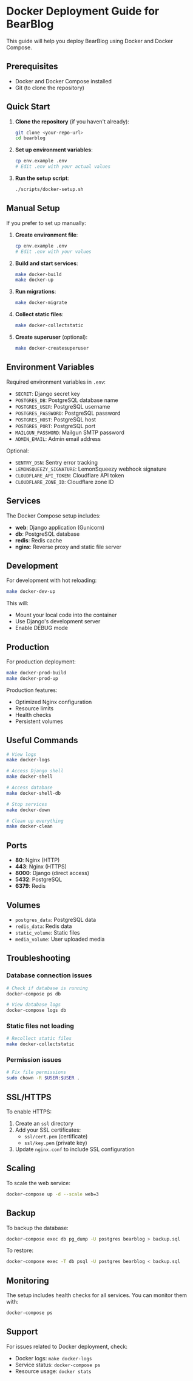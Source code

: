 # Docker Deployment Guide for BearBlog

This guide will help you deploy BearBlog using Docker and Docker Compose.

## Prerequisites

- Docker and Docker Compose installed
- Git (to clone the repository)

## Quick Start

1. **Clone the repository** (if you haven't already):
   ```bash
   git clone <your-repo-url>
   cd bearblog
   ```

2. **Set up environment variables**:
   ```bash
   cp env.example .env
   # Edit .env with your actual values
   ```

3. **Run the setup script**:
   ```bash
   ./scripts/docker-setup.sh
   ```

## Manual Setup

If you prefer to set up manually:

1. **Create environment file**:
   ```bash
   cp env.example .env
   # Edit .env with your values
   ```

2. **Build and start services**:
   ```bash
   make docker-build
   make docker-up
   ```

3. **Run migrations**:
   ```bash
   make docker-migrate
   ```

4. **Collect static files**:
   ```bash
   make docker-collectstatic
   ```

5. **Create superuser** (optional):
   ```bash
   make docker-createsuperuser
   ```

## Environment Variables

Required environment variables in `.env`:

- `SECRET`: Django secret key
- `POSTGRES_DB`: PostgreSQL database name
- `POSTGRES_USER`: PostgreSQL username
- `POSTGRES_PASSWORD`: PostgreSQL password
- `POSTGRES_HOST`: PostgreSQL host
- `POSTGRES_PORT`: PostgreSQL port
- `MAILGUN_PASSWORD`: Mailgun SMTP password
- `ADMIN_EMAIL`: Admin email address

Optional:
- `SENTRY_DSN`: Sentry error tracking
- `LEMONSQUEEZY_SIGNATURE`: LemonSqueezy webhook signature
- `CLOUDFLARE_API_TOKEN`: Cloudflare API token
- `CLOUDFLARE_ZONE_ID`: Cloudflare zone ID

## Services

The Docker Compose setup includes:

- **web**: Django application (Gunicorn)
- **db**: PostgreSQL database
- **redis**: Redis cache
- **nginx**: Reverse proxy and static file server

## Development

For development with hot reloading:

```bash
make docker-dev-up
```

This will:
- Mount your local code into the container
- Use Django's development server
- Enable DEBUG mode

## Production

For production deployment:

```bash
make docker-prod-build
make docker-prod-up
```

Production features:
- Optimized Nginx configuration
- Resource limits
- Health checks
- Persistent volumes

## Useful Commands

```bash
# View logs
make docker-logs

# Access Django shell
make docker-shell

# Access database
make docker-shell-db

# Stop services
make docker-down

# Clean up everything
make docker-clean
```

## Ports

- **80**: Nginx (HTTP)
- **443**: Nginx (HTTPS)
- **8000**: Django (direct access)
- **5432**: PostgreSQL
- **6379**: Redis

## Volumes

- `postgres_data`: PostgreSQL data
- `redis_data`: Redis data
- `static_volume`: Static files
- `media_volume`: User uploaded media

## Troubleshooting

### Database connection issues
```bash
# Check if database is running
docker-compose ps db

# View database logs
docker-compose logs db
```

### Static files not loading
```bash
# Recollect static files
make docker-collectstatic
```

### Permission issues
```bash
# Fix file permissions
sudo chown -R $USER:$USER .
```

## SSL/HTTPS

To enable HTTPS:

1. Create an `ssl` directory
2. Add your SSL certificates:
   - `ssl/cert.pem` (certificate)
   - `ssl/key.pem` (private key)
3. Update `nginx.conf` to include SSL configuration

## Scaling

To scale the web service:

```bash
docker-compose up -d --scale web=3
```

## Backup

To backup the database:

```bash
docker-compose exec db pg_dump -U postgres bearblog > backup.sql
```

To restore:

```bash
docker-compose exec -T db psql -U postgres bearblog < backup.sql
```

## Monitoring

The setup includes health checks for all services. You can monitor them with:

```bash
docker-compose ps
```

## Support

For issues related to Docker deployment, check:
- Docker logs: `make docker-logs`
- Service status: `docker-compose ps`
- Resource usage: `docker stats` 